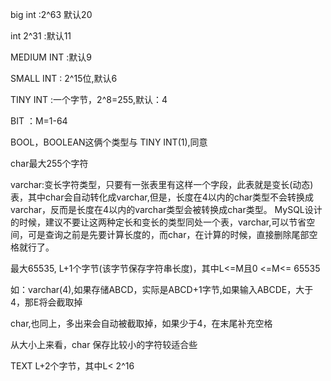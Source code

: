 big int :2^63 默认20

int 2^31 :默认11

MEDIUM INT :默认9

SMALL INT : 2^15位,默认6

TINY INT :一个字节，2^8=255,默认：4

BIT ：M=1-64

BOOL，BOOLEAN这俩个类型与 TINY INT(1),同意

char最大255个字符

varchar:变长字符类型，只要有一张表里有这样一个字段，此表就是变长(动态)表，其中char会自动转化成varchar,但是，长度在4以内的char类型不会转换成varchar，反而是长度在4以内的varchar类型会被转换成char类型。 MySQL设计的时候，建议不要让这两种定长和变长的类型同处一个表，varchar,可以节省空间，可是查询之前是先要计算长度的，而char，在计算的时候，直接删除尾部空格就行了。

最大65535, L+1个字节(该字节保存字符串长度)，其中L<=M且0 <=M<= 65535

如：varchar(4),如果存储ABCD，实际是ABCD+1字节,如果输入ABCDE，大于4，那E将会截取掉

char,也同上，多出来会自动被截取掉，如果少于4，在末尾补充空格

从大小上来看，char 保存比较小的字符较适合些

TEXT L+2个字节，其中L< 2^16